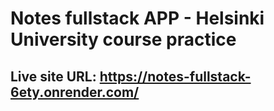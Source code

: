 # Notes fullstack APP - Helsinki University course practice

## Live site URL: https://notes-fullstack-6ety.onrender.com/